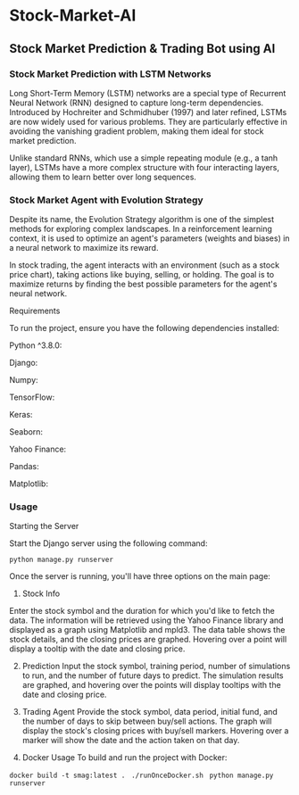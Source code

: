 # Stock-Market-AI
## Stock Market Prediction & Trading Bot using AI

### Stock Market Prediction with LSTM Networks
Long Short-Term Memory (LSTM) networks are a special type of Recurrent Neural Network (RNN) designed to capture long-term dependencies. Introduced by Hochreiter and Schmidhuber (1997) and later refined, LSTMs are now widely used for various problems. They are particularly effective in avoiding the vanishing gradient problem, making them ideal for stock market prediction.

Unlike standard RNNs, which use a simple repeating module (e.g., a tanh layer), LSTMs have a more complex structure with four interacting layers, allowing them to learn better over long sequences.

### Stock Market Agent with Evolution Strategy
Despite its name, the Evolution Strategy algorithm is one of the simplest methods for exploring complex landscapes. In a reinforcement learning context, it is used to optimize an agent's parameters (weights and biases) in a neural network to maximize its reward.

In stock trading, the agent interacts with an environment (such as a stock price chart), taking actions like buying, selling, or holding. The goal is to maximize returns by finding the best possible parameters for the agent's neural network.

Requirements

To run the project, ensure you have the following dependencies installed:

Python ^3.8.0: 

Django:

Numpy: 

TensorFlow: 

Keras: 

Seaborn: 

Yahoo Finance: 

Pandas:

Matplotlib: 

### Usage

Starting the Server

Start the Django server using the following command:


`python manage.py runserver`

Once the server is running, you'll have three options on the main page:

1. Stock Info

Enter the stock symbol and the duration for which you'd like to fetch the data. The information will be retrieved using the Yahoo Finance library and displayed as a graph using Matplotlib and mpld3.
The data table shows the stock details, and the closing prices are graphed. Hovering over a point will display a tooltip with the date and closing price.

2. Prediction
Input the stock symbol, training period, number of simulations to run, and the number of future days to predict.
The simulation results are graphed, and hovering over the points will display tooltips with the date and closing price.

3. Trading Agent
Provide the stock symbol, data period, initial fund, and the number of days to skip between buy/sell actions.
The graph will display the stock's closing prices with buy/sell markers. Hovering over a marker will show the date and the action taken on that day.

4. Docker Usage
To build and run the project with Docker:

`docker build -t smag:latest . `
`./runOnceDocker.sh `
`python manage.py runserver `
